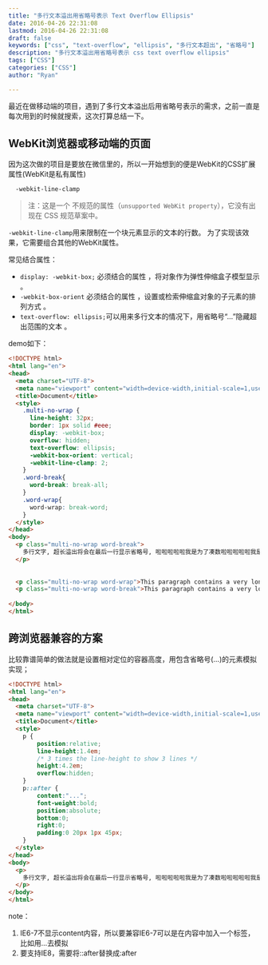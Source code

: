 ```yaml
---
title: "多行文本溢出用省略号表示 Text Overflow Ellipsis"
date: 2016-04-26 22:31:08
lastmod: 2016-04-26 22:31:08
draft: false
keywords: ["css", "text-overflow", "ellipsis", "多行文本超出", "省略号"]
description: "多行文本溢出用省略号表示 css text overflow ellipsis"
tags: ["CSS"]
categories: ["CSS"]
author: "Ryan"

---
```


最近在做移动端的项目，遇到了多行文本溢出后用省略号表示的需求，之前一直是每次用到的时候就搜索，这次打算总结一下。

## WebKit浏览器或移动端的页面

因为这次做的项目是要放在微信里的，所以一开始想到的便是WebKit的CSS扩展属性(WebKit是私有属性)

```css
  -webkit-line-clamp
```

> 注：这是一个 不规范的属性（`unsupported WebKit property`），它没有出现在 CSS 规范草案中。

`-webkit-line-clamp`用来限制在一个块元素显示的文本的行数。 为了实现该效果，它需要组合其他的WebKit属性。

常见结合属性：

- `display: -webkit-box;` 必须结合的属性 ，将对象作为弹性伸缩盒子模型显示 。
- `-webkit-box-orient` 必须结合的属性 ，设置或检索伸缩盒对象的子元素的排列方式 。
- `text-overflow: ellipsis;`可以用来多行文本的情况下，用省略号“…”隐藏超出范围的文本 。

demo如下：

```html
<!DOCTYPE html>
<html lang="en">
<head>
  <meta charset="UTF-8">
  <meta name="viewport" content="width=device-width,initial-scale=1,user-scalable=0,minimum-scale=1,maximum-scale=1">
  <title>Document</title>
  <style>
    .multi-no-wrap {
      line-height: 32px;
      border: 1px solid #eee;
      display: -webkit-box;
      overflow: hidden;
      text-overflow: ellipsis;
      -webkit-box-orient: vertical;
      -webkit-line-clamp: 2;
    }
    .word-break{
      word-break: break-all;
    }
    .word-wrap{
      word-wrap: break-word;
    }
  </style>
</head>
<body>
  <p class="multi-no-wrap word-break">
    多行文字, 超长溢出将会在最后一行显示省略号, 啦啦啦啦啦我是为了凑数啦啦啦啦啦我是为了凑数
  </p>
  
  
  <p class="multi-no-wrap word-wrap">This paragraph contains a very long word: thisisaveryveryveryveryveryverylongword. The long word will break and wrap to the next line.</p>
  <p class="multi-no-wrap word-break">This paragraph contains a very long word: thisisaveryveryveryveryveryverylongword. The long word will break and wrap to the next line.</p>
  
</body>
</html>
```

## 跨浏览器兼容的方案

比较靠谱简单的做法就是设置相对定位的容器高度，用包含省略号(…)的元素模拟实现；

```html
<!DOCTYPE html>
<html lang="en">
<head>
  <meta charset="UTF-8">
  <meta name="viewport" content="width=device-width,initial-scale=1,user-scalable=0,minimum-scale=1,maximum-scale=1">
  <title>Document</title>
  <style>
    p {
        position:relative;
        line-height:1.4em;
        /* 3 times the line-height to show 3 lines */
        height:4.2em;
        overflow:hidden;
    }
    p::after {
        content:"...";
        font-weight:bold;
        position:absolute;
        bottom:0;
        right:0;
        padding:0 20px 1px 45px;
    }
  </style>
</head>
<body>
  <p>
    多行文字, 超长溢出将会在最后一行显示省略号, 啦啦啦啦啦我是为了凑数啦啦啦啦啦我是为了凑数
  </p>
</body>
</html>
```

note：
1. IE6-7不显示content内容，所以要兼容IE6-7可以是在内容中加入一个标签，比如用<span class="line-clamp">...</span>去模拟
2. 要支持IE8，需要将::after替换成:after

